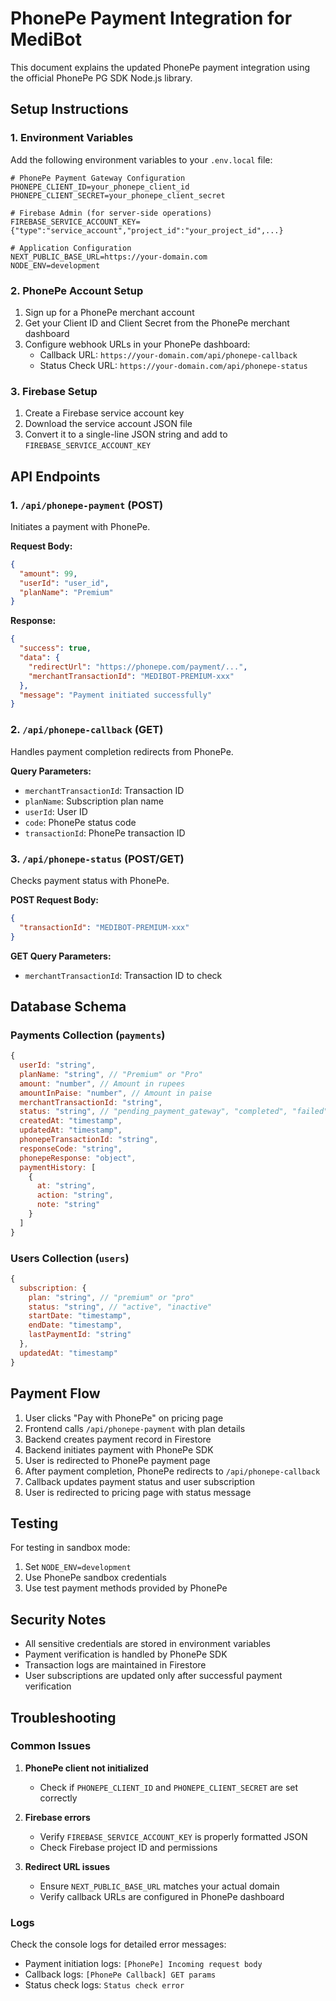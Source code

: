 # PhonePe Payment Integration for MediBot

This document explains the updated PhonePe payment integration using the official PhonePe PG SDK Node.js library.

## Setup Instructions

### 1. Environment Variables

Add the following environment variables to your `.env.local` file:

```env
# PhonePe Payment Gateway Configuration
PHONEPE_CLIENT_ID=your_phonepe_client_id
PHONEPE_CLIENT_SECRET=your_phonepe_client_secret

# Firebase Admin (for server-side operations)
FIREBASE_SERVICE_ACCOUNT_KEY={"type":"service_account","project_id":"your_project_id",...}

# Application Configuration
NEXT_PUBLIC_BASE_URL=https://your-domain.com
NODE_ENV=development
```

### 2. PhonePe Account Setup

1. Sign up for a PhonePe merchant account
2. Get your Client ID and Client Secret from the PhonePe merchant dashboard
3. Configure webhook URLs in your PhonePe dashboard:
   - Callback URL: `https://your-domain.com/api/phonepe-callback`
   - Status Check URL: `https://your-domain.com/api/phonepe-status`

### 3. Firebase Setup

1. Create a Firebase service account key
2. Download the service account JSON file
3. Convert it to a single-line JSON string and add to `FIREBASE_SERVICE_ACCOUNT_KEY`

## API Endpoints

### 1. `/api/phonepe-payment` (POST)

Initiates a payment with PhonePe.

**Request Body:**
```json
{
  "amount": 99,
  "userId": "user_id",
  "planName": "Premium"
}
```

**Response:**
```json
{
  "success": true,
  "data": {
    "redirectUrl": "https://phonepe.com/payment/...",
    "merchantTransactionId": "MEDIBOT-PREMIUM-xxx"
  },
  "message": "Payment initiated successfully"
}
```

### 2. `/api/phonepe-callback` (GET)

Handles payment completion redirects from PhonePe.

**Query Parameters:**
- `merchantTransactionId`: Transaction ID
- `planName`: Subscription plan name
- `userId`: User ID
- `code`: PhonePe status code
- `transactionId`: PhonePe transaction ID

### 3. `/api/phonepe-status` (POST/GET)

Checks payment status with PhonePe.

**POST Request Body:**
```json
{
  "transactionId": "MEDIBOT-PREMIUM-xxx"
}
```

**GET Query Parameters:**
- `merchantTransactionId`: Transaction ID to check

## Database Schema

### Payments Collection (`payments`)

```javascript
{
  userId: "string",
  planName: "string", // "Premium" or "Pro"
  amount: "number", // Amount in rupees
  amountInPaise: "number", // Amount in paise
  merchantTransactionId: "string",
  status: "string", // "pending_payment_gateway", "completed", "failed"
  createdAt: "timestamp",
  updatedAt: "timestamp",
  phonepeTransactionId: "string",
  responseCode: "string",
  phonepeResponse: "object",
  paymentHistory: [
    {
      at: "string",
      action: "string",
      note: "string"
    }
  ]
}
```

### Users Collection (`users`)

```javascript
{
  subscription: {
    plan: "string", // "premium" or "pro"
    status: "string", // "active", "inactive"
    startDate: "timestamp",
    endDate: "timestamp",
    lastPaymentId: "string"
  },
  updatedAt: "timestamp"
}
```

## Payment Flow

1. User clicks "Pay with PhonePe" on pricing page
2. Frontend calls `/api/phonepe-payment` with plan details
3. Backend creates payment record in Firestore
4. Backend initiates payment with PhonePe SDK
5. User is redirected to PhonePe payment page
6. After payment completion, PhonePe redirects to `/api/phonepe-callback`
7. Callback updates payment status and user subscription
8. User is redirected to pricing page with status message

## Testing

For testing in sandbox mode:
1. Set `NODE_ENV=development`
2. Use PhonePe sandbox credentials
3. Use test payment methods provided by PhonePe

## Security Notes

- All sensitive credentials are stored in environment variables
- Payment verification is handled by PhonePe SDK
- Transaction logs are maintained in Firestore
- User subscriptions are updated only after successful payment verification

## Troubleshooting

### Common Issues

1. **PhonePe client not initialized**
   - Check if `PHONEPE_CLIENT_ID` and `PHONEPE_CLIENT_SECRET` are set correctly

2. **Firebase errors**
   - Verify `FIREBASE_SERVICE_ACCOUNT_KEY` is properly formatted JSON
   - Check Firebase project ID and permissions

3. **Redirect URL issues**
   - Ensure `NEXT_PUBLIC_BASE_URL` matches your actual domain
   - Verify callback URLs are configured in PhonePe dashboard

### Logs

Check the console logs for detailed error messages:
- Payment initiation logs: `[PhonePe] Incoming request body`
- Callback logs: `[PhonePe Callback] GET params`
- Status check logs: `Status check error`
